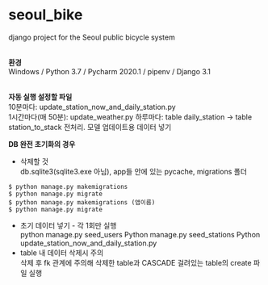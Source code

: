 # seoul_bike
django project for the Seoul public bicycle system  
&nbsp;  

**환경**   
Windows / Python 3.7 / Pycharm 2020.1 / pipenv / Django 3.1   
&nbsp;  

**자동 실행 설정할 파일**   
10분마다: update_station_now_and_daily_station.py   
1시간마다(매 50분): update_weather.py
하루마다: table daily_station -> table station_to_stack 전처리. 모델 업데이트용 데이터 넣기
&nbsp;  

**DB 완전 초기화의 경우**   
* 삭제할 것   
db.sqlite3(sqlite3.exe 아님), app들 안에 있는 pycache, migrations 폴더
```
$ python manage.py makemigrations
$ python manage.py migrate
$ python manage.py makemigrations (앱이름)
$ python manage.py migrate
```
* 초기 데이터 넣기 - 각 1회만 실행   
python manage.py seed_users
Python manage.py seed_stations
Python update_station_now_and_daily_station.py
* table 내 데이터 삭제시 주의   
삭제 후 fk 관계에 주의해 삭제한 table과 CASCADE 걸려있는 table의 create 파일 실행   